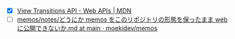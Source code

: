 - [x] [View Transitions API - Web APIs | MDN](https://developer.mozilla.org/en-US/docs/Web/API/View_Transitions_API)
- [ ] [memos/notes/どうにか memos をこのリポジトリの形態を保ったまま web に公開できないか.md at main · moekidev/memos](https://github.com/moekidev/memos/blob/main/notes/%E3%81%A9%E3%81%86%E3%81%AB%E3%81%8Bmemos%E3%82%92%E3%81%93%E3%81%AE%E3%83%AA%E3%83%9D%E3%82%B8%E3%83%88%E3%83%AA%E3%81%AE%E5%BD%A2%E6%85%8B%E3%82%92%E4%BF%9D%E3%81%A3%E3%81%9F%E3%81%BE%E3%81%BEweb%E3%81%AB%E5%85%AC%E9%96%8B%E3%81%A7%E3%81%8D%E3%81%AA%E3%81%84%E3%81%8B.md)
